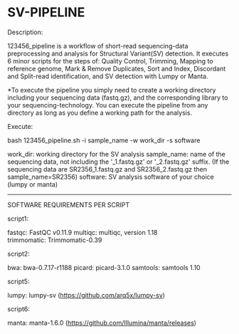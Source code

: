 # SV-PIPELINE

Description:

123456_pipeline is a workflow of short-read sequencing-data preprocessing and analysis for Structural Variant(SV) detection. It executes 6 minor scripts for the steps of: Quality Control, Trimming, Mapping to reference genome, Mark & Remove Duplicates, Sort and Index, Discordant and Split-read identification, and SV detection with Lumpy or Manta.

*To execute the pipeline you simply need to create a working directory including your sequencing data (fastq.gz), and the corresponding library to your sequencing-technology. You can execute the pipeline from any directory as long as you define a working path for the analysis.


Execute:

bash 123456_pipeline.sh -i sample_name -w work_dir -s software

work_dir: working directory for the SV analysis
sample_name: name of the sequencing data, not including the '_1.fastq.gz' or '_2.fastq.gz' suffix. (If the sequencing data are SR2356_1.fastq.gz and SR2356_2.fastq.gz then sample_name=SR2356)
software: SV analysis software of your choice (lumpy or manta)

--------------------------------------------------------------------------------------------------------------------------------------------------------------------

SOFTWARE REQUIREMENTS PER SCRIPT

script1:

fastqc: FastQC v0.11.9
multiqc: multiqc, version 1.18
trimmomatic: Trimmomatic-0.39


script2:

bwa: bwa-0.7.17-r1188
picard: picard-3.1.0
samtools: samtools 1.10


script5:

lumpy: lumpy-sv (https://github.com/arq5x/lumpy-sv)


script6:

manta: manta-1.6.0 (https://github.com/Illumina/manta/releases)


